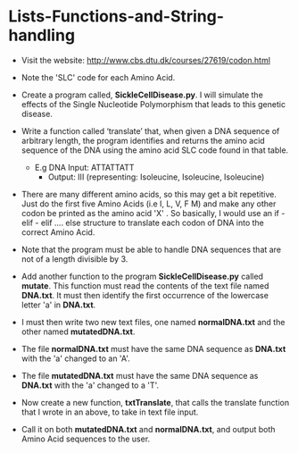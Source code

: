 # Lists-Functions-and-String-handling

* Visit the website: http://www.cbs.dtu.dk/courses/27619/codon.html

* Note the 'SLC' code for each Amino Acid.

* Create a program called, **SickleCellDisease.py**. I will simulate the effects of the Single Nucleotide Polymorphism that leads to this genetic disease.

* Write a function called ‘translate’ that, when given a DNA sequence of arbitrary length, the program identifies and returns the amino acid sequence of the DNA using the amino acid SLC code found in that table.
  * E.g DNA Input: ATTATTATT
    * Output: III  (representing: Isoleucine, Isoleucine, Isoleucine)

* There are many different amino acids, so this may get a bit repetitive. Just do the first five Amino Acids (i.e I, L, V, F M) and make any other codon be printed as the amino acid 'X' . So basically, I would use an if - elif - elif .... else structure to translate each codon of DNA into the correct Amino Acid.

* Note that the program must be able to handle DNA sequences that are not of a length divisible by 3.

* Add another function to the program **SickleCellDisease.py** called **mutate**. This function must read the contents of the text file named **DNA.txt**. It must then identify the first occurrence of the lowercase letter 'a' in **DNA.txt**.

* I must then write two new text files, one named **normalDNA.txt** and the other named **mutatedDNA.txt**.

* The file **normalDNA.txt** must have the same DNA sequence as **DNA.txt** with the 'a' changed to an 'A'.

* The file **mutatedDNA.txt** must have the same DNA sequence as **DNA.txt** with the 'a' changed to a 'T'.

* Now create a new function, **txtTranslate**, that calls the translate function that I wrote in an above, to take in text file input.

* Call it on both **mutatedDNA.txt** and **normalDNA.txt**, and output both Amino Acid sequences to the user.

